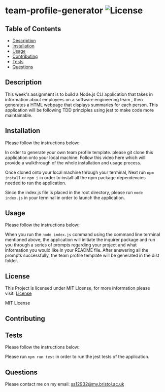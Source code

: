 # team-profile-generator ![License](https://img.shields.io/static/v1?label=License&message=MIT&color=green)

## Table of Contents

- [Description](#description)
- [Installation](#installation)
- [Usage](#usage)
- [Contributing](#contributing)
- [Tests](#tests)
- [Questions](#questions)

## Description

This week's assignment is to build a Node.js CLI application that takes in information about employees on a software engineering team , then generates a HTML webpage that displays summaries for each person. This application will be following TDD principles using jest to make code more maintainable.

## Installation

Please follow the instructions below:

In order to generate your own team profile template. please git clone this application onto your local machine. Follow this video here which will provide a walkthrough of the whole installation and usage process.

Once cloned onto your local machine through your terminal, Next run `npm install` or `npm i` in order to install all the npm package dependencies needed to run the application.

Since the index.js file is placed in the root directory, please run `node index.js` in your terminal in order to launch the application.

## Usage

Please follow the instructions below:

When you run the `node index.js` command using the command line terminal mentioned above, the application will initiate the inquirer package and run you through a series of prompts regarding your project and what information you would like in your README file. After answering all the prompts successfully, the team profile template will be generated in the dist folder.

## License

This Project is licensed under MIT License, for more information please visit: [License](https://choosealicense.com/licenses/mit/)

MIT License

## Contributing

## Tests

Please follow the instructions below:

Please run `npm run test` in order to run the jest tests of the application.

## Questions

Please contact me on my email: ss12932@my.bristol.ac.uk
